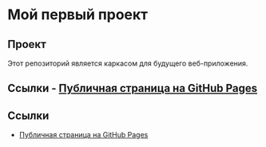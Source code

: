 # Мой первый проект 
## Проект 
Этот репозиторий является каркасом для будущего веб-приложения. 
## Ссылки - [Публичная страница на GitHub Pages]( https://vikki67i.github.io/my-awesome-project/) 
## Ссылки
- [Публичная страница на GitHub Pages](https://vikki67i.github.io/my-awesome-project/)
